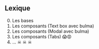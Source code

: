 ## Lexique

0.  Les bases
1.  Les composants (Text box avec bulma)
2.  Les composants (Modal avec bulma)
3.  Les composants (Tabs) 😱😡
4.  ... ☠ ☠ ☠